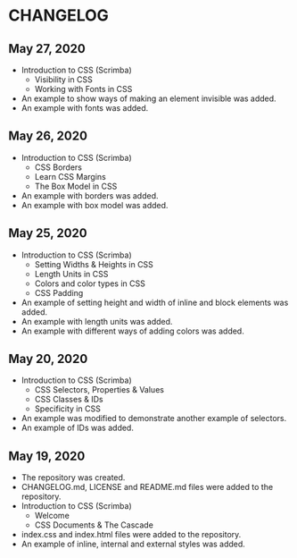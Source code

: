 # CHANGELOG

## May 27, 2020
- Introduction to CSS (Scrimba)
  - Visibility in CSS
  - Working with Fonts in CSS
- An example to show ways of making an element invisible was added.
- An example with fonts was added.

## May 26, 2020
- Introduction to CSS (Scrimba)
  - CSS Borders
  - Learn CSS Margins
  - The Box Model in CSS
- An example with borders was added.
- An example with box model was added.

## May 25, 2020
- Introduction to CSS (Scrimba)
  - Setting Widths & Heights in CSS
  - Length Units in CSS
  - Colors and color types in CSS
  - CSS Padding
- An example of setting height and width of inline and block elements was added.
- An example with length units was added.
- An example with different ways of adding colors was added.

## May 20, 2020
- Introduction to CSS (Scrimba)
  - CSS Selectors, Properties & Values
  - CSS Classes & IDs
  - Specificity in CSS
- An example was modified to demonstrate another example of selectors.
- An example of IDs was added.

## May 19, 2020
- The repository was created.
- CHANGELOG.md, LICENSE and README.md files were added to the repository.
- Introduction to CSS (Scrimba)
  - Welcome
  - CSS Documents & The Cascade
- index.css and index.html files were added to the repository.
- An example of inline, internal and external styles was added.
